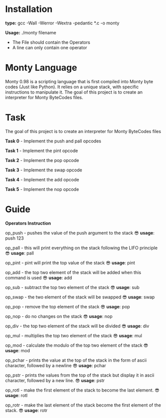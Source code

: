 # Installation

**type:** gcc -Wall -Werror -Wextra -pedantic *.c -o monty

**Usage:** ./monty filename

+ The File should contain the Operators
+ A line can only contain one operator

# Monty Language
Monty 0.98 is a scripting language that is first compiled into Monty byte codes (Just like Python). It relies on a unique stack, with specific instructions to manipulate it. The goal of this project is to create an interpreter for Monty ByteCodes files.

# Task
The goal of this project is to create an interpreter for Monty ByteCodes files

**Task 0** - Implement the push and pall opcodes

**Task 1** - Implement the pint opcode

**Task 2** - Implement the pop opcode

**Task 3** - Implement the swap opcode

**Task 4** - Implement the add opcode

**Task 5** - Implement the nop opcode

# Guide

**Operators Instruction**

op_push - pushes the value of the push argument to the stack
:sunglasses: **usage**: push 123

op_pall - this will print everything on the stack following the LIFO principle
:sunglasses: **usage**: pall

op_pint - pint will print the top value of the stack
:sunglasses: **usage**: pint

op_add - the top two element of the stack will be added when this command is used
:sunglasses: **usage**: add

op_sub - subtract the top two element of the stack
:sunglasses: **usage**: sub

op_swap - the two element of the stack will be swapped
:sunglasses: **usage**: swap

op_pop - remove the top element of the stack
:sunglasses: **usage**: pop

op_nop - do no changes on the stack
:sunglasses: **usage**: nop

op_div - the top two element of the stack will be divided
:sunglasses: **usage**: div

op_mul - multiplies the top two element of the stack
:sunglasses: **usage**: mul

op_mod - calculate the modulo of the top two element of the stack
:sunglasses: **usage**: mod

op_pchar - prints the value at the top of the stack in the form of ascii character, followed by a newline
:sunglasses: **usage**: pchar

op_pstr - prints the values from the top of the stack but display it in ascii character, followed by a new line.
:sunglasses: **usage**: pstr

op_rotl - make the first element of the stack to become the last element.
:sunglasses: **usage**: rotl

op_rotr - make the last element of the stack become the first element of the stack.
:sunglasses: **usage**: rotr
